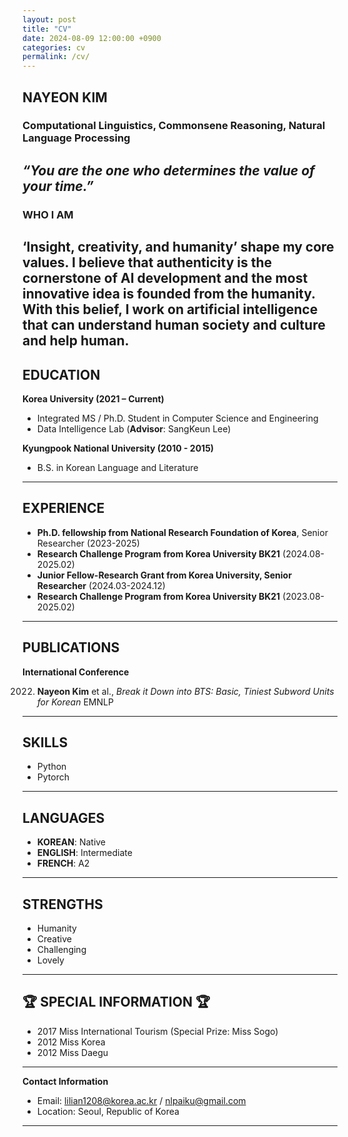 ```yaml
---
layout: post
title: "CV"
date: 2024-08-09 12:00:00 +0900
categories: cv
permalink: /cv/
---
```


## NAYEON KIM
### Computational Linguistics, Commonsene Reasoning, Natural Language Processing
*“You are the one who determines the value of your time.”*
---

### WHO I AM
‘Insight, creativity, and humanity’ shape my core values. I believe that authenticity is the cornerstone of AI development and the most innovative idea is founded from the humanity.
With this belief, I work on artificial intelligence that can understand human society and culture and help human.  
---

## EDUCATION
**Korea University (2021 – Current)**
- Integrated MS / Ph.D. Student in Computer Science and Engineering
- Data Intelligence Lab (**Advisor**: SangKeun Lee)

**Kyungpook National University (2010 - 2015)**
- B.S. in Korean Language and Literature

---

## EXPERIENCE
- **Ph.D. fellowship from National Research Foundation of Korea**, Senior Researcher (2023-2025)
- **Research Challenge Program from Korea University BK21** (2024.08-2025.02) 
- **Junior Fellow-Research Grant from Korea University, Senior Researcher** (2024.03-2024.12)
- **Research Challenge Program from Korea University BK21** (2023.08-2025.02) 
---

## PUBLICATIONS
**International Conference**

2022. **Nayeon Kim** et al., *Break it Down into BTS: Basic, Tiniest Subword Units for Korean* EMNLP

---

## SKILLS
- Python
- Pytorch

---

## LANGUAGES
- **KOREAN**: Native
- **ENGLISH**: Intermediate
- **FRENCH**: A2

---

## STRENGTHS
- Humanity
- Creative
- Challenging
- Lovely

---

## 🏆 SPECIAL INFORMATION 🏆
- 2017 Miss International Tourism (Special Prize: Miss Sogo)
- 2012 Miss Korea
- 2012 Miss Daegu

---

**Contact Information**
- Email: lilian1208@korea.ac.kr / nlpaiku@gmail.com
- Location: Seoul, Republic of Korea

---

